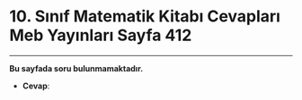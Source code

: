 # 10. Sınıf Matematik Kitabı Cevapları Meb Yayınları Sayfa 412

---

**Bu sayfada soru bulunmamaktadır.**

-   **Cevap**: